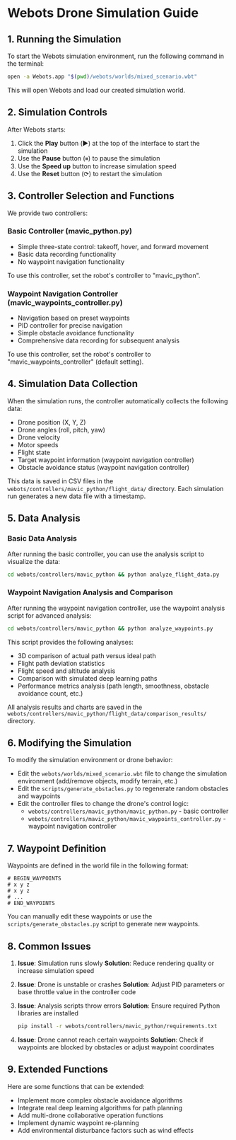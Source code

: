 # Webots Drone Simulation Guide

## 1. Running the Simulation

To start the Webots simulation environment, run the following command in the terminal:

```bash
open -a Webots.app "$(pwd)/webots/worlds/mixed_scenario.wbt"
```

This will open Webots and load our created simulation world.

## 2. Simulation Controls

After Webots starts:

1. Click the **Play** button (▶️) at the top of the interface to start the simulation
2. Use the **Pause** button (⏸) to pause the simulation
3. Use the **Speed up** button to increase simulation speed
4. Use the **Reset** button (⟳) to restart the simulation

## 3. Controller Selection and Functions

We provide two controllers:

### Basic Controller (mavic_python.py)
- Simple three-state control: takeoff, hover, and forward movement
- Basic data recording functionality
- No waypoint navigation functionality

To use this controller, set the robot's controller to "mavic_python".

### Waypoint Navigation Controller (mavic_waypoints_controller.py)
- Navigation based on preset waypoints
- PID controller for precise navigation
- Simple obstacle avoidance functionality
- Comprehensive data recording for subsequent analysis

To use this controller, set the robot's controller to "mavic_waypoints_controller" (default setting).

## 4. Simulation Data Collection

When the simulation runs, the controller automatically collects the following data:
- Drone position (X, Y, Z)
- Drone angles (roll, pitch, yaw)
- Drone velocity
- Motor speeds
- Flight state
- Target waypoint information (waypoint navigation controller)
- Obstacle avoidance status (waypoint navigation controller)

This data is saved in CSV files in the `webots/controllers/mavic_python/flight_data/` directory. Each simulation run generates a new data file with a timestamp.

## 5. Data Analysis

### Basic Data Analysis

After running the basic controller, you can use the analysis script to visualize the data:

```bash
cd webots/controllers/mavic_python && python analyze_flight_data.py
```

### Waypoint Navigation Analysis and Comparison

After running the waypoint navigation controller, use the waypoint analysis script for advanced analysis:

```bash
cd webots/controllers/mavic_python && python analyze_waypoints.py
```

This script provides the following analyses:
- 3D comparison of actual path versus ideal path
- Flight path deviation statistics
- Flight speed and altitude analysis
- Comparison with simulated deep learning paths
- Performance metrics analysis (path length, smoothness, obstacle avoidance count, etc.)

All analysis results and charts are saved in the `webots/controllers/mavic_python/flight_data/comparison_results/` directory.

## 6. Modifying the Simulation

To modify the simulation environment or drone behavior:

- Edit the `webots/worlds/mixed_scenario.wbt` file to change the simulation environment (add/remove objects, modify terrain, etc.)
- Edit the `scripts/generate_obstacles.py` to regenerate random obstacles and waypoints
- Edit the controller files to change the drone's control logic:
  - `webots/controllers/mavic_python/mavic_python.py` - basic controller
  - `webots/controllers/mavic_python/mavic_waypoints_controller.py` - waypoint navigation controller

## 7. Waypoint Definition

Waypoints are defined in the world file in the following format:

```
# BEGIN_WAYPOINTS
# x y z
# x y z
# ...
# END_WAYPOINTS
```

You can manually edit these waypoints or use the `scripts/generate_obstacles.py` script to generate new waypoints.

## 8. Common Issues

1. **Issue**: Simulation runs slowly
   **Solution**: Reduce rendering quality or increase simulation speed

2. **Issue**: Drone is unstable or crashes
   **Solution**: Adjust PID parameters or base throttle value in the controller code

3. **Issue**: Analysis scripts throw errors
   **Solution**: Ensure required Python libraries are installed
   ```bash
   pip install -r webots/controllers/mavic_python/requirements.txt
   ```

4. **Issue**: Drone cannot reach certain waypoints
   **Solution**: Check if waypoints are blocked by obstacles or adjust waypoint coordinates

## 9. Extended Functions

Here are some functions that can be extended:

- Implement more complex obstacle avoidance algorithms
- Integrate real deep learning algorithms for path planning
- Add multi-drone collaborative operation functions
- Implement dynamic waypoint re-planning
- Add environmental disturbance factors such as wind effects 